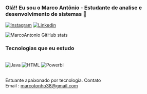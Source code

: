 
### Olá!! Eu sou o Marco Antônio - Estudante de  analise e desenvolvimento de sistemas 🙏
[![Instagram](https://img.shields.io/badge/Instagram-E4405F?style=for-the-badge&logo=instagram&logoColor=white)](https://www.instagram.com/marcoantoniomj/)
[![Linkedin](https://img.shields.io/badge/LinkedIn-0077B5?style=for-the-badge&logo=linkedin&logoColor=white)](https://www.linkedin.com/in/marco-antonio-044313236/)

![MarcoAntonio GitHub stats](https://github-readme-stats.vercel.app/api?username=MarcoAntonioMj&show_icons=true&theme=dracula)

### Tecnologias que eu estudo 
<div style="display: inline_block"><br/>
<img aling="center" alt="Java" src="https://img.shields.io/badge/Java-ED8B00?style=for-the-badge&logo=openjdk&logoColor=white"/>
<img aling="center" alt="HTML" src="https://img.shields.io/badge/HTML5-E34F26?style=for-the-badge&logo=html5&logoColor=white"/>
<img aling="center" alt="Powerbi" src="https://img.shields.io/badge/Microsoft_Office-D83B01?style=for-the-badge&logo=microsoft-office&logoColor=white"/>
</div><br/>

Estuante apaixonado por tecnologia.
Contato <br/>
Email : marcotonho38@gmail.com 



